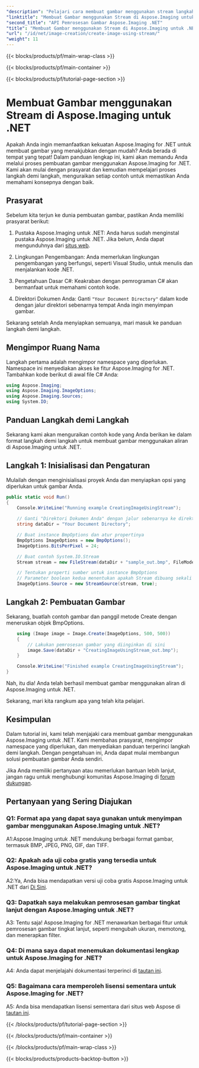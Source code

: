 ```yaml
---
"description": "Pelajari cara membuat gambar menggunakan stream langkah demi langkah dengan Aspose.Imaging untuk .NET. Panduan lengkap, prasyarat, dan FAQ disertakan."
"linktitle": "Membuat Gambar menggunakan Stream di Aspose.Imaging untuk .NET"
"second_title": "API Pemrosesan Gambar Aspose.Imaging .NET"
"title": "Membuat Gambar menggunakan Stream di Aspose.Imaging untuk .NET"
"url": "/id/net/image-creation/create-image-using-stream/"
"weight": 11
---
```


{{< blocks/products/pf/main-wrap-class >}}

{{< blocks/products/pf/main-container >}}

{{< blocks/products/pf/tutorial-page-section >}}

# Membuat Gambar menggunakan Stream di Aspose.Imaging untuk .NET

Apakah Anda ingin memanfaatkan kekuatan Aspose.Imaging for .NET untuk membuat gambar yang menakjubkan dengan mudah? Anda berada di tempat yang tepat! Dalam panduan lengkap ini, kami akan memandu Anda melalui proses pembuatan gambar menggunakan Aspose.Imaging for .NET. Kami akan mulai dengan prasyarat dan kemudian mempelajari proses langkah demi langkah, menguraikan setiap contoh untuk memastikan Anda memahami konsepnya dengan baik.

## Prasyarat

Sebelum kita terjun ke dunia pembuatan gambar, pastikan Anda memiliki prasyarat berikut:

1. Pustaka Aspose.Imaging untuk .NET: Anda harus sudah menginstal pustaka Aspose.Imaging untuk .NET. Jika belum, Anda dapat mengunduhnya dari [situs web](https://releases.aspose.com/imaging/net/).

2. Lingkungan Pengembangan: Anda memerlukan lingkungan pengembangan yang berfungsi, seperti Visual Studio, untuk menulis dan menjalankan kode .NET.

3. Pengetahuan Dasar C#: Keakraban dengan pemrograman C# akan bermanfaat untuk memahami contoh kode.

4. Direktori Dokumen Anda: Ganti `"Your Document Directory"` dalam kode dengan jalur direktori sebenarnya tempat Anda ingin menyimpan gambar.

Sekarang setelah Anda menyiapkan semuanya, mari masuk ke panduan langkah demi langkah.

## Mengimpor Ruang Nama

Langkah pertama adalah mengimpor namespace yang diperlukan. Namespace ini menyediakan akses ke fitur Aspose.Imaging for .NET. Tambahkan kode berikut di awal file C# Anda:

```csharp
using Aspose.Imaging;
using Aspose.Imaging.ImageOptions;
using Aspose.Imaging.Sources;
using System.IO;
```

## Panduan Langkah demi Langkah

Sekarang kami akan menguraikan contoh kode yang Anda berikan ke dalam format langkah demi langkah untuk membuat gambar menggunakan aliran di Aspose.Imaging untuk .NET.

## Langkah 1: Inisialisasi dan Pengaturan

Mulailah dengan menginisialisasi proyek Anda dan menyiapkan opsi yang diperlukan untuk gambar Anda.

```csharp
public static void Run()
{
    Console.WriteLine("Running example CreatingImageUsingStream");

    // Ganti "Direktori Dokumen Anda" dengan jalur sebenarnya ke direktori dokumen Anda.
    string dataDir = "Your Document Directory";

    // Buat instance BmpOptions dan atur propertinya
    BmpOptions ImageOptions = new BmpOptions();
    ImageOptions.BitsPerPixel = 24;

    // Buat contoh System.IO.Stream
    Stream stream = new FileStream(dataDir + "sample_out.bmp", FileMode.Create);

    // Tentukan properti sumber untuk instance BmpOptions
    // Parameter boolean kedua menentukan apakah Stream dibuang sekali di luar cakupan
    ImageOptions.Source = new StreamSource(stream, true);
```

## Langkah 2: Pembuatan Gambar

Sekarang, buatlah contoh gambar dan panggil metode Create dengan meneruskan objek BmpOptions.

```csharp
    using (Image image = Image.Create(ImageOptions, 500, 500))
    {
        // Lakukan pemrosesan gambar yang diinginkan di sini
        image.Save(dataDir + "CreatingImageUsingStream_out.bmp");
    }

    Console.WriteLine("Finished example CreatingImageUsingStream");
}
```

Nah, itu dia! Anda telah berhasil membuat gambar menggunakan aliran di Aspose.Imaging untuk .NET.

Sekarang, mari kita rangkum apa yang telah kita pelajari.

## Kesimpulan

Dalam tutorial ini, kami telah menjajaki cara membuat gambar menggunakan Aspose.Imaging untuk .NET. Kami membahas prasyarat, mengimpor namespace yang diperlukan, dan menyediakan panduan terperinci langkah demi langkah. Dengan pengetahuan ini, Anda dapat mulai membangun solusi pembuatan gambar Anda sendiri.

Jika Anda memiliki pertanyaan atau memerlukan bantuan lebih lanjut, jangan ragu untuk menghubungi komunitas Aspose.Imaging di [forum dukungan](https://forum.aspose.com/).

## Pertanyaan yang Sering Diajukan

### Q1: Format apa yang dapat saya gunakan untuk menyimpan gambar menggunakan Aspose.Imaging untuk .NET?

A1:Aspose.Imaging untuk .NET mendukung berbagai format gambar, termasuk BMP, JPEG, PNG, GIF, dan TIFF.

### Q2: Apakah ada uji coba gratis yang tersedia untuk Aspose.Imaging untuk .NET?

A2:Ya, Anda bisa mendapatkan versi uji coba gratis Aspose.Imaging untuk .NET dari [Di Sini](https://releases.aspose.com/).

### Q3: Dapatkah saya melakukan pemrosesan gambar tingkat lanjut dengan Aspose.Imaging untuk .NET?

A3: Tentu saja! Aspose.Imaging for .NET menawarkan berbagai fitur untuk pemrosesan gambar tingkat lanjut, seperti mengubah ukuran, memotong, dan menerapkan filter.

### Q4: Di mana saya dapat menemukan dokumentasi lengkap untuk Aspose.Imaging for .NET?

A4: Anda dapat menjelajahi dokumentasi terperinci di [tautan ini](https://reference.aspose.com/imaging/net/).

### Q5: Bagaimana cara memperoleh lisensi sementara untuk Aspose.Imaging for .NET?

A5: Anda bisa mendapatkan lisensi sementara dari situs web Aspose di [tautan ini](https://purchase.aspose.com/temporary-license/).


{{< /blocks/products/pf/tutorial-page-section >}}

{{< /blocks/products/pf/main-container >}}

{{< /blocks/products/pf/main-wrap-class >}}

{{< blocks/products/products-backtop-button >}}